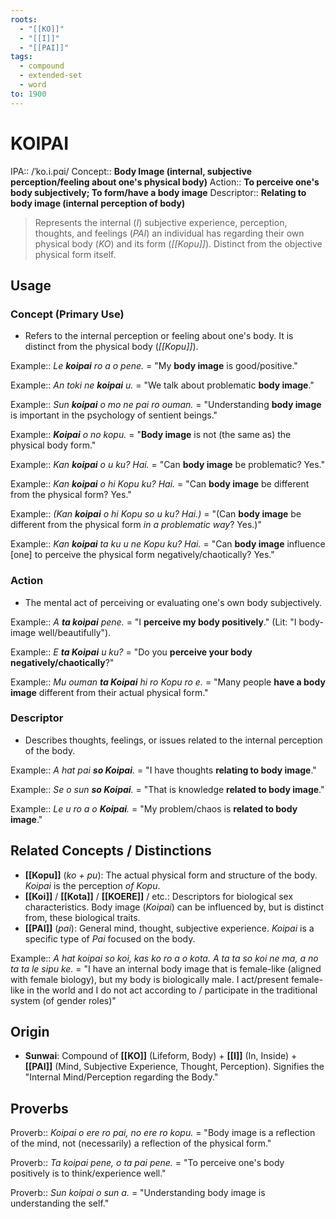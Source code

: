 ```yaml
---
roots:
  - "[[KO]]"
  - "[[I]]"
  - "[[PAI]]"
tags:
  - compound
  - extended-set
  - word
to: 1900
---
```


# KOIPAI

IPA::				/ˈko.i.pɑi/
Concept::		**Body Image (internal, subjective perception/feeling about one's physical body)**
Action::		**To perceive one's body subjectively; To form/have a body image**
Descriptor::	**Relating to body image (internal perception of body)**

> Represents the internal (*I*) subjective experience, perception, thoughts, and feelings (*PAI*) an individual has regarding their own physical body (*KO*) and its form (*[[Kopu]]*). Distinct from the objective physical form itself.

## Usage

### Concept (Primary Use)
*   Refers to the internal perception or feeling about one's body. It is distinct from the physical body (*[[Kopu]]*).

Example::   *Le **koipai** ro a o pene.* = "My **body image** is good/positive."

Example::   *An toki ne **koipai** u.* = "We talk about problematic **body image**."

Example::   *Sun **koipai** o mo ne pai ro ouman.* = "Understanding **body image** is important in the psychology of sentient beings."

Example::   ***Koipai** o no kopu.* = "**Body image** is not (the same as) the physical body form."

Example::   *Kan **koipai** o u ku? Hai.* = "Can **body image** be problematic? Yes."

Example::   *Kan **koipai** o hi Kopu ku? Hai.* = "Can **body image** be different from the physical form? Yes."

Example::   *(Kan **koipai** o hi Kopu so u ku? Hai.)* = "(Can **body image** be different from the physical form *in a problematic way*? Yes.)"

Example::   *Kan **koipai** ta ku u ne Kopu ku? Hai.* = "Can **body image** influence [one] to perceive the physical form negatively/chaotically? Yes."

### Action
*   The mental act of perceiving or evaluating one's own body subjectively. 

Example::   *A **ta koipai** pene.* = "I **perceive my body positively**." (Lit: "I body-image well/beautifully").

Example::   *E **ta Koipai** u ku?* = "Do you **perceive your body negatively/chaotically**?"

Example::   *Mu ouman **ta Koipai** hi ro Kopu ro e.* = "Many people **have a body image** different from their actual physical form."

### Descriptor
*   Describes thoughts, feelings, or issues related to the internal perception of the body. 

Example::   *A hat pai **so Koipai**.* = "I have thoughts **relating to body image**."

Example::   *Se o sun **so Koipai**.* = "That is knowledge **related to body image**."

Example::   *Le u ro a o **Koipai**.* = "My problem/chaos is **related to body image**."

## Related Concepts / Distinctions
*   **[[Kopu]]** (*ko + pu*): The actual physical form and structure of the body. *Koipai* is the perception *of* *Kopu*.
*   **[[Koi]]** / **[[Kota]]** / **[[KOERE]]** / etc.: Descriptors for biological sex characteristics. Body image (*Koipai*) can be influenced by, but is distinct from, these biological traits.
*   **[[PAI]]** (*pai*): General mind, thought, subjective experience. *Koipai* is a specific type of *Pai* focused on the body.

Example:: *A hat koipai so koi, kas ko ro a o kota. A ta ta so koi ne ma, a no ta ta le sipu ke.* = "I have an internal body image that is female-like (aligned with female biology), but my body is biologically male. I act/present female-like in the world and I do not act according to / participate in the traditional system (of gender roles)"

## Origin

*   **Sunwai**: Compound of **[[KO]]** (Lifeform, Body) + **[[I]]** (In, Inside) + **[[PAI]]** (Mind, Subjective Experience, Thought, Perception). Signifies the "Internal Mind/Perception regarding the Body."

## Proverbs

Proverb:: *Koipai o ere ro pai, no ere ro kopu.* = "Body image is a reflection of the mind, not (necessarily) a reflection of the physical form."

Proverb:: *Ta koipai pene, o ta pai pene.* = "To perceive one's body positively is to think/experience well."

Proverb:: *Sun koipai o sun a.* = "Understanding body image is understanding the self."

